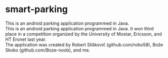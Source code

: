 # smart-parking

This is an android parking application programmed in Java. <br> 
This is an android parking application programmed in Java. It won third place in a competition organized by the University of Mostar, Ericsson, and HT Eronet last year. <br>
The application was created by Robert Sliškovič (github.com/robo58), Bože Skoko (github.com/Boze-noob), and me. 
